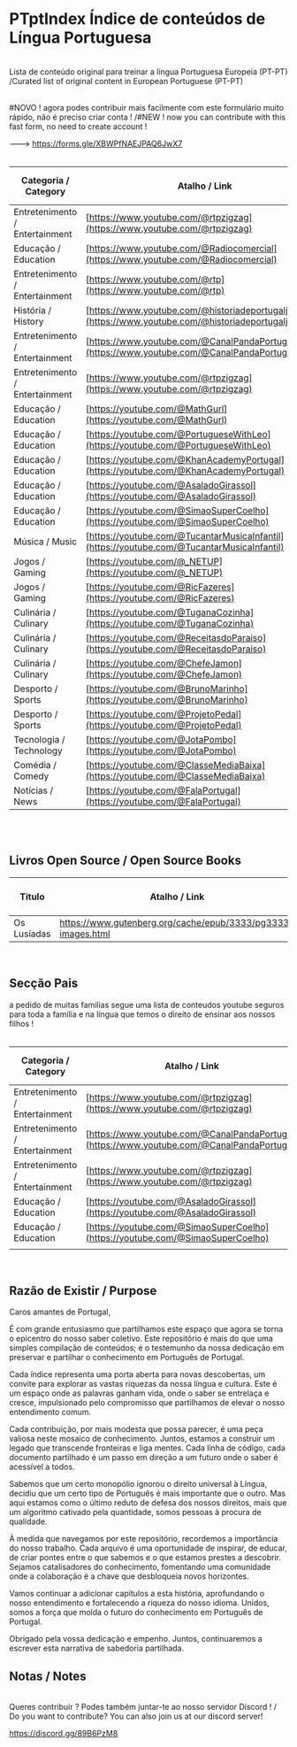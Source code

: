 # PTptIndex Índice de conteúdos de Língua Portuguesa
<br>
Lista de conteúdo original para treinar a língua Portuguesa Europeia (PT-PT) <br>
/Curated list of original content in European Portuguese (PT-PT) 
<br>
<br>

#NOVO !  agora podes contribuir mais facilmente com este formulário muito rápido, não é preciso criar conta  ! /#NEW ! now you can contribute with this fast form, no need to create account !

 

---> https://forms.gle/XBWPfNAEJPAQ6JwX7
<br><br>

| Categoria / Category           | Atalho / Link                                                                                            | Classificação etária / Age Rating |
| ------------------------------ | -------------------------------------------------------------------------------------------------------- | --------------------------------- |
| Entretenimento / Entertainment | [https://www.youtube.com/@rtpzigzag](https://www.youtube.com/@rtpzigzag)                                 |                                   |
| Educação / Education           | [https://www.youtube.com/@Radiocomercial](https://www.youtube.com/@Radiocomercial)                       |                                   |
| Entretenimento / Entertainment | [https://www.youtube.com/@rtp](https://www.youtube.com/@rtp)                                             |                                   |
| História / History             | [https://www.youtube.com/@historiadeportugaljhs3389](https://www.youtube.com/@historiadeportugaljhs3389) |                                   |
| Entretenimento / Entertainment | [https://www.youtube.com/@CanalPandaPortugal](https://www.youtube.com/@CanalPandaPortugal)               |                                   |
| Entretenimento / Entertainment | [https://www.youtube.com/@rtpzigzag](https://www.youtube.com/@rtpzigzag)                                 |                                   |
| Educação / Education           | [https://youtube.com/@MathGurl](https://youtube.com/@MathGurl)                                           |                                   |
| Educação / Education           | [https://youtube.com/@PortugueseWithLeo](https://youtube.com/@PortugueseWithLeo)                         |                                   |
| Educação / Education           | [https://youtube.com/@KhanAcademyPortugal](https://youtube.com/@KhanAcademyPortugal)                     |                                   |
| Educação / Education           | [https://youtube.com/@AsaladoGirassol](https://youtube.com/@AsaladoGirassol)                             |                                   |
| Educação / Education           | [https://youtube.com/@SimaoSuperCoelho](https://youtube.com/@SimaoSuperCoelho)                           |                                   |
| Música / Music                 | [https://youtube.com/@TucantarMusicaInfantil](https://youtube.com/@TucantarMusicaInfantil)               |                                   |
| Jogos / Gaming                 | [https://youtube.com/@_NETUP](https://youtube.com/@_NETUP)                                               |                                   |
| Jogos / Gaming                 | [https://youtube.com/@RicFazeres](https://youtube.com/@RicFazeres)                                       |                                   |
| Culinária / Culinary           | [https://youtube.com/@TuganaCozinha](https://youtube.com/@TuganaCozinha)                                 |                                   |
| Culinária / Culinary           | [https://youtube.com/@ReceitasdoParaiso](https://youtube.com/@ReceitasdoParaiso)                         |                                   |
| Culinária / Culinary           | [https://youtube.com/@ChefeJamon](https://youtube.com/@ChefeJamon)                                       |                                   |
| Desporto / Sports              | [https://youtube.com/@BrunoMarinho](https://youtube.com/@BrunoMarinho)                                   |                                   |
| Desporto / Sports              | [https://youtube.com/@ProjetoPedal](https://youtube.com/@ProjetoPedal)                                   |                                   |
| Tecnologia / Technology        | [https://youtube.com/@JotaPombo](https://youtube.com/@JotaPombo)                                         |                                   |
| Comédia / Comedy               | [https://youtube.com/@ClasseMediaBaixa](https://youtube.com/@ClasseMediaBaixa)                           |                                   |
| Notícias / News                | [https://youtube.com/@FalaPortugal](https://youtube.com/@FalaPortugal)                                   |


<br>

<br>
<h2>Livros Open Source / Open Source Books</h2>

| Titulo          | Atalho / Link                                                                                            | Classificação etária / Age Rating |
| ------------------------------ | -------------------------------------------------------------------------------------------------------- | --------------------------------- |
| Os Lusíadas              | https://www.gutenberg.org/cache/epub/3333/pg3333-images.html                                       |


<br>
<h2>Secção Pais</h2>
a pedido de muitas familias segue uma lista de conteudos youtube seguros para toda a família e na língua que temos o direito de ensinar aos nossos filhos !
<br><br>

| Categoria / Category           | Atalho / Link                                                                                            | Classificação etária / Age Rating |
| ------------------------------ | -------------------------------------------------------------------------------------------------------- | --------------------------------- |
| Entretenimento / Entertainment | [https://www.youtube.com/@rtpzigzag](https://www.youtube.com/@rtpzigzag)                                 |                                   |
| Entretenimento / Entertainment | [https://www.youtube.com/@CanalPandaPortugal](https://www.youtube.com/@CanalPandaPortugal)               |                                   |
| Entretenimento / Entertainment | [https://www.youtube.com/@rtpzigzag](https://www.youtube.com/@rtpzigzag)                                 |                                   |
| Educação / Education           | [https://youtube.com/@AsaladoGirassol](https://youtube.com/@AsaladoGirassol)                             |                                   |
| Educação / Education           | [https://youtube.com/@SimaoSuperCoelho](https://youtube.com/@SimaoSuperCoelho)                           |                                   |
                               |

<br>
<h2>Razão de Existir / Purpose</h2>

Caros amantes de Portugal,

É com grande entusiasmo que partilhamos este espaço que agora se torna o epicentro do nosso saber coletivo. Este repositório é mais do que uma simples compilação de conteúdos; é o testemunho da nossa dedicação em preservar e partilhar o conhecimento em Português de Portugal.

Cada índice representa uma porta aberta para novas descobertas, um convite para explorar as vastas riquezas da nossa língua e cultura. Este é um espaço onde as palavras ganham vida, onde o saber se entrelaça e cresce, impulsionado pelo compromisso que partilhamos de elevar o nosso entendimento comum.

Cada contribuição, por mais modesta que possa parecer, é uma peça valiosa neste mosaico de conhecimento. Juntos, estamos a construir um legado que transcende fronteiras e liga mentes. Cada linha de código, cada documento partilhado é um passo em direção a um futuro onde o saber é acessível a todos.

Sabemos que um certo monopólio ignorou o direito universal à Língua, decidiu que um certo tipo de Português é mais importante que o outro. Mas aqui estamos como o último reduto de defesa dos nossos direitos, mais que um algoritmo cativado pela quantidade, somos pessoas à procura de qualidade.

À medida que navegamos por este repositório, recordemos a importância do nosso trabalho. Cada arquivo é uma oportunidade de inspirar, de educar, de criar pontes entre o que sabemos e o que estamos prestes a descobrir. Sejamos catalisadores do conhecimento, fomentando uma comunidade onde a colaboração é a chave que desbloqueia novos horizontes.

Vamos continuar a adicionar capítulos a esta história, aprofundando o nosso entendimento e fortalecendo a riqueza do nosso idioma. Unidos, somos a força que molda o futuro do conhecimento em Português de Portugal.

Obrigado pela vossa dedicação e empenho. Juntos, continuaremos a escrever esta narrativa de sabedoria partilhada.


<h2>Notas / Notes</h2>
<br>
Queres contribuir ? Podes também juntar-te ao nosso servidor Discord ! / Do you want to contribute? You can also join us at our discord server!

https://discord.gg/89B6PzM8
